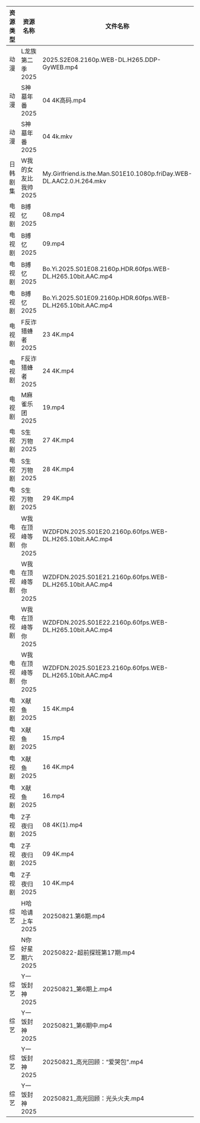 | 资源类型 | 资源名称         | 文件名称                                                                 | 分享链接                                 | 更新时间                |
| ---- | ------------ | -------------------------------------------------------------------- | ------------------------------------ | ------------------- |
| 动漫   | L龙族第二季2025   | 2025.S2E08.2160p.WEB-DL.H265.DDP-GyWEB.mp4                           | https://pan.quark.cn/s/7820520d1f2c  | 2025-08-22 16:19:59 |
| 动漫   | S神墓年番2025    | 04 4K高码.mp4                                                          | https://pan.quark.cn/s/06bfa06b8b35  | 2025-08-22 16:24:14 |
| 动漫   | S神墓年番2025    | 04 4k.mkv                                                            | https://pan.quark.cn/s/06bfa06b8b35  | 2025-08-22 16:24:09 |
| 日韩剧集 | W我的女友比我帅2025 | My.Girlfriend.is.the.Man.S01E10.1080p.friDay.WEB-DL.AAC2.0.H.264.mkv | https://pan.quark.cn/s/0a66c240ab28  | 2025-08-22 01:26:00 |
| 电视剧  | B搏忆2025      | 08.mp4                                                               | https://pan.quark.cn/s/4a3ccf303089  | 2025-08-22 16:16:10 |
| 电视剧  | B搏忆2025      | 09.mp4                                                               | https://pan.quark.cn/s/4a3ccf303089  | 2025-08-22 16:16:06 |
| 电视剧  | B搏忆2025      | Bo.Yi.2025.S01E08.2160p.HDR.60fps.WEB-DL.H265.10bit.AAC.mp4          | https://pan.quark.cn/s/4a3ccf303089  | 2025-08-22 16:16:03 |
| 电视剧  | B搏忆2025      | Bo.Yi.2025.S01E09.2160p.HDR.60fps.WEB-DL.H265.10bit.AAC.mp4          | https://pan.quark.cn/s/4a3ccf303089  | 2025-08-22 16:16:00 |
| 电视剧  | F反诈猎蜂者2025   | 23 4K.mp4                                                            | https://www.alipan.com/s/y2n2PsHN76n | 2025-08-22 16:00:25 |
| 电视剧  | F反诈猎蜂者2025   | 24 4K.mp4                                                            | https://www.alipan.com/s/y2n2PsHN76n | 2025-08-22 16:00:24 |
| 电视剧  | M麻雀乐团2025    | 19.mp4                                                               | https://pan.quark.cn/s/6f7fe24c7e8f  | 2025-08-22 10:21:39 |
| 电视剧  | S生万物2025     | 27 4K.mp4                                                            | https://www.alipan.com/s/o5nqxSzSEEC | 2025-08-22 00:01:04 |
| 电视剧  | S生万物2025     | 28 4K.mp4                                                            | https://www.alipan.com/s/o5nqxSzSEEC | 2025-08-22 00:01:01 |
| 电视剧  | S生万物2025     | 29 4K.mp4                                                            | https://www.alipan.com/s/o5nqxSzSEEC | 2025-08-22 00:01:01 |
| 电视剧  | W我在顶峰等你2025  | WZDFDN.2025.S01E20.2160p.60fps.WEB-DL.H265.10bit.AAC.mp4             | https://pan.quark.cn/s/cb17e03fd6d6  | 2025-08-22 16:26:02 |
| 电视剧  | W我在顶峰等你2025  | WZDFDN.2025.S01E21.2160p.60fps.WEB-DL.H265.10bit.AAC.mp4             | https://pan.quark.cn/s/cb17e03fd6d6  | 2025-08-22 16:26:10 |
| 电视剧  | W我在顶峰等你2025  | WZDFDN.2025.S01E22.2160p.60fps.WEB-DL.H265.10bit.AAC.mp4             | https://pan.quark.cn/s/cb17e03fd6d6  | 2025-08-22 16:25:57 |
| 电视剧  | W我在顶峰等你2025  | WZDFDN.2025.S01E23.2160p.60fps.WEB-DL.H265.10bit.AAC.mp4             | https://pan.quark.cn/s/cb17e03fd6d6  | 2025-08-22 16:26:04 |
| 电视剧  | X献鱼2025      | 15 4K.mp4                                                            | https://www.alipan.com/s/RdyreAB7CLk | 2025-08-22 16:01:14 |
| 电视剧  | X献鱼2025      | 15.mp4                                                               | https://www.alipan.com/s/RdyreAB7CLk | 2025-08-22 16:01:14 |
| 电视剧  | X献鱼2025      | 16 4K.mp4                                                            | https://www.alipan.com/s/RdyreAB7CLk | 2025-08-22 16:01:13 |
| 电视剧  | X献鱼2025      | 16.mp4                                                               | https://www.alipan.com/s/RdyreAB7CLk | 2025-08-22 16:01:13 |
| 电视剧  | Z子夜归2025     | 08 4K(1).mp4                                                         | https://www.alipan.com/s/eenSecWfvhF | 2025-08-22 00:01:35 |
| 电视剧  | Z子夜归2025     | 09 4K.mp4                                                            | https://www.alipan.com/s/eenSecWfvhF | 2025-08-22 00:01:35 |
| 电视剧  | Z子夜归2025     | 10 4K.mp4                                                            | https://www.alipan.com/s/eenSecWfvhF | 2025-08-22 00:01:34 |
| 综艺   | H哈哈请上车2025   | 20250821.第6期.mp4                                                     | https://pan.quark.cn/s/6a88287d5483  | 2025-08-22 10:17:48 |
| 综艺   | N你好星期六2025   | 20250822-超前探班第17期.mp4                                                | https://www.alipan.com/s/nvuMvPrHLGa | 2025-08-22 15:01:43 |
| 综艺   | Y一饭封神2025    | 20250821_第6期上.mp4                                                    | https://www.alipan.com/s/w4Qpfj6YdVw | 2025-08-22 00:01:55 |
| 综艺   | Y一饭封神2025    | 20250821_第6期中.mp4                                                    | https://www.alipan.com/s/w4Qpfj6YdVw | 2025-08-22 00:01:54 |
| 综艺   | Y一饭封神2025    | 20250821_高光回顾：“爱哭包”.mp4                                              | https://www.alipan.com/s/w4Qpfj6YdVw | 2025-08-22 00:01:54 |
| 综艺   | Y一饭封神2025    | 20250821_高光回顾：光头火夫.mp4                                               | https://www.alipan.com/s/w4Qpfj6YdVw | 2025-08-22 00:01:53 |
